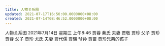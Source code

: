```yaml
---
title: 人物关系图
updated: 2021-07-17T16:50:00.0000000+08:00
created: 2021-07-14T08:46:52.0000000+08:00
---
```


人物关系图
2021年7月14日 星期三
上午8:46
贾蓉 秦氏 夫妻
贾敬 贾珍 父子
贾珍 贾蓉 父子
贾珍 尤氏 夫妻
贾代儒 贾瑞 爷孙
贾蔷 贾珍兄弟的孩子
